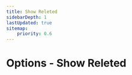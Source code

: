 ```yaml
---
title: Show Releted
sidebarDepth: 1
lastUpdated: true
sitemap:
    priority: 0.6
---
```


# Options - Show Releted
